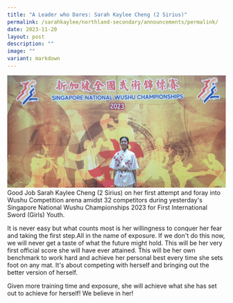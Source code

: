 ```yaml
---
title: "A Leader who Dares: Sarah Kaylee Cheng (2 Sirius)"
permalink: /sarahkaylee/northland-secondary/announcements/permalink/
date: 2023-11-20
layout: post
description: ""
image: ""
variant: markdown
---
```

![](/images/WhatsApp_Image_2023_11_20_at_10_27_16_AM.jpeg)
Good Job Sarah Kaylee Cheng (2 Sirius) on her first attempt and foray into Wushu Competition arena amidst 32 competitors during yesterday's Singapore National Wushu Championships 2023 for First International Sword (Girls) Youth.

It is never easy but what counts most is her willingness to conquer her fear and taking the first step.All in the name of exposure. If we don't do this now, we will never get a taste of what the future might hold. This will be her very first official score she will have ever attained. This will be her own benchmark to work hard and achieve her personal best every time she sets foot on any mat. It's about competing with herself and bringing out the better version of herself.

Given more training time and exposure, she will achieve what she has set out to achieve for herself! 
We believe in her!